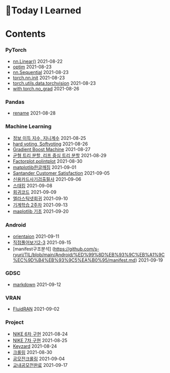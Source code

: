 # :pencil:Today I Learned

# Contents

### PyTorch
 - [nn.Linear()](https://github.com/s-ryuri/TIL/blob/main/Pytorch/nn.Linear.md) 2021-08-22
 - [optim](https://github.com/s-ryuri/TIL/blob/main/Pytorch/optim.md) 2021-08-23
 - [nn.Sequential](https://github.com/s-ryuri/TIL/blob/main/Pytorch/nn.Sequential.md) 2021-08-23
 - [torch.nn.init](https://github.com/s-ryuri/TIL/blob/main/Pytorch/torch.nn.init.md) 2021-08-23
 - [torch.utils.data.torchvision](https://github.com/s-ryuri/TIL/blob/main/Pytorch/torch.utils.data%2Ctorchvision.md) 2021-08-23
 - [with torch.no_grad](https://github.com/s-ryuri/TIL/blob/main/Pytorch/with%20torch.no_grad.md) 2021-08-26

### Pandas
 - [rename](https://github.com/s-ryuri/TIL/blob/main/Pandas/rename.md) 2021-08-28

### Machine Learning
 - [정보 이득 지수, 지니계수](https://github.com/s-ryuri/TIL/blob/main/ML/%EC%A0%95%EB%B3%B4%EC%9D%B4%EB%93%9D%2C%EC%A7%80%EB%8B%88%EA%B3%84%EC%88%98.md) 2021-08-25
 - [hard voting, Softvoting](https://github.com/s-ryuri/TIL/blob/main/ML/%ED%95%98%EB%93%9C%EB%B3%B4%ED%8C%85%2C%EC%86%8C%ED%94%84%ED%8A%B8%EB%B3%B4%ED%8C%85.md) 2021-08-26
 - [Gradient Boost Machine](https://github.com/s-ryuri/TIL/blob/main/ML/Gradient%20Boost%20Machine.md) 2021-08-27
 - [균형 트리 분할, 리프 중심 트리 분할](https://github.com/s-ryuri/TIL/blob/main/ML/%EA%B7%A0%ED%98%95%20%ED%8A%B8%EB%A6%AC%20%EB%B6%84%ED%95%A0%2C%20%EB%A6%AC%ED%94%84%20%EC%A4%91%EC%8B%AC%20%ED%8A%B8%EB%A6%AC%20%EB%B6%84%ED%95%A0.md) 2021-08-29
 - [Factorplot,polintplot](https://github.com/s-ryuri/TIL/blob/main/ML/factorplot%2C%20pointplot.md) 2021-08-30
 - [matplotlib한글깨짐](https://github.com/s-ryuri/TIL/blob/main/ML/matplotlib%ED%95%9C%EA%B8%80%EA%B9%A8%EC%A7%90.md) 2021-09-01
 - [Santander Customer Satisfaction](https://github.com/s-ryuri/TIL/blob/main/ML/satisfaction.ipynb) 2021-09-05
 - [신용카드사기검출필사](https://github.com/s-ryuri/TIL/blob/main/ML/%EC%8B%A0%EC%9A%A9%EC%B9%B4%EB%93%9C%EC%82%AC%EA%B8%B0%EA%B2%80%EC%B6%9C.ipynb) 2021-09-06
 - [스태킹](https://github.com/s-ryuri/TIL/blob/main/ML/%EC%8A%A4%ED%83%9C%ED%82%B9.md) 2021-09-08
 - [회귀코드](https://github.com/s-ryuri/TIL/blob/main/ML/%ED%9A%8C%EA%B7%80.ipynb) 2021-09-09
 - [엘라스틱넷회귀](https://github.com/s-ryuri/TIL/blob/main/ML/%EC%97%98%EB%9D%BC%EC%8A%A4%ED%8B%B1%EB%84%B7%ED%9A%8C%EA%B7%80.md) 2021-09-10
 - [기계학습 2주차](https://github.com/s-ryuri/TIL/blob/main/ML/%EA%B8%B0%EA%B3%84%ED%95%99%EC%8A%B5_2.ipynb) 2021-09-13
 - [maplotlib 기초](https://github.com/s-ryuri/TIL/blob/main/ML/%EA%B7%B8%EB%9E%98%ED%94%84%EC%BD%94%EB%93%9C.ipynb) 2021-09-20
### Android
 - [orientaion](https://github.com/s-ryuri/TIL/blob/main/Android/orientation.md) 2021-09-11
 - [직접풀어보기2-3](https://github.com/s-ryuri/TIL/blob/main/Android/%EC%95%88%EB%93%9C%EB%A1%9C%EC%9D%B4%EB%93%9C%ED%94%84%EB%A1%9C%EA%B7%B8%EB%9E%98%EB%B0%8D2%EC%9E%A5/%EC%A7%81%EC%A0%91%ED%92%80%EC%96%B4%EB%B3%B4%EA%B8%B02-3.java) 2021-09-15
 - [manifest구조분석] (https://github.com/s-ryuri/TIL/blob/main/Android/%ED%99%8D%EB%93%9C%EB%A1%9C%EC%9D%B4%EB%93%9C5%EA%B0%95/manifest.md) 2021-09-19

### GDSC
 - [markdown](https://github.com/s-ryuri/TIL/blob/main/GDSC/markdown.md) 2021-09-12
### VRAN
 - [FluidRAN](https://github.com/s-ryuri/TIL/blob/main/VRAN/FluidRAN.md) 2021-09-02  
### Project
 - [NIKE 6차 구현](https://github.com/s-ryuri/NIKE/blob/master/main.py) 2021-08-24
 - [NIKE 7차 구현](https://github.com/s-ryuri/NIKE/blob/master/main.py) 2021-08-25
 - [Keyzard](https://github.com/s-ryuri/keyzard/blob/master/main.py) 2021-08-24
 - [크롤링](https://github.com/s-ryuri/BigData/blob/main/%ED%81%AC%EB%A1%A4%EB%A7%81.py) 2021-08-30
 - [공모전크롤링](https://github.com/s-ryuri/BigData/blob/main/%ED%81%AC%EB%A1%A4%EB%A7%81.py) 2021-09-04
 - [교내공모전완료](https://github.com/s-ryuri/TIL/blob/main/ML/%EB%A7%88%EB%AC%B4%EB%A6%AC.ipynb) 2021-09-17
